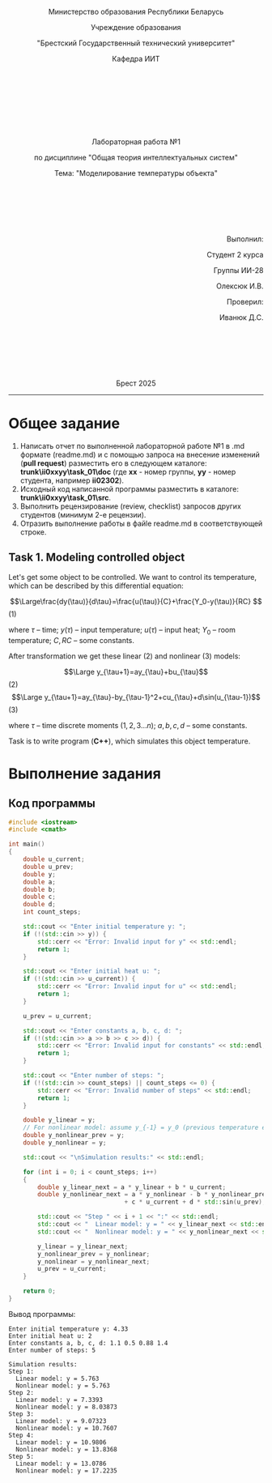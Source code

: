 <p align="center"> Министерство образования Республики Беларусь</p>
<p align="center">Учреждение образования</p>
<p align="center">"Брестский Государственный технический университет"</p>
<p align="center">Кафедра ИИТ</p>
<br><br><br><br><br><br><br>
<p align="center">Лабораторная работа №1</p>
<p align="center">по дисциплине "Общая теория интеллектуальных систем"</p>
<p align="center">Тема: "Моделирование температуры объекта"</p>
<br><br><br><br><br>
<p align="right">Выполнил:</p>
<p align="right">Студент 2 курса</p>
<p align="right">Группы ИИ-28</p>
<p align="right">Олексюк И.В.</p>
<p align="right">Проверил:</p>
<p align="right">Иванюк Д.С.</p>
<br><br><br><br><br>
<p align="center">Брест 2025</p>

<hr>

# Общее задание #
1. Написать отчет по выполненной лабораторной работе №1 в .md формате (readme.md) и с помощью запроса на внесение изменений (**pull request**) разместить его в следующем каталоге: **trunk\ii0xxyy\task_01\doc** (где **xx** - номер группы, **yy** - номер студента, например **ii02302**).
2. Исходный код написанной программы разместить в каталоге: **trunk\ii0xxyy\task_01\src**.
3. Выполнить рецензирование (review, checklist) запросов других студентов (минимум 2-е рецензии).
4. Отразить выполнение работы в файle readme.md в соответствующей строке.

## Task 1. Modeling controlled object ##
Let's get some object to be controlled. We want to control its temperature, which can be described by this differential equation:

$$\Large\frac{dy(\tau)}{d\tau}=\frac{u(\tau)}{C}+\frac{Y_0-y(\tau)}{RC} $$ (1)

where $\tau$ – time; $y(\tau)$ – input temperature; $u(\tau)$ – input heat; $Y_0$ – room temperature; $C,RC$ – some constants.

After transformation we get these linear (2) and nonlinear (3) models:

$$\Large y_{\tau+1}=ay_{\tau}+bu_{\tau}$$ (2)
$$\Large y_{\tau+1}=ay_{\tau}-by_{\tau-1}^2+cu_{\tau}+d\sin(u_{\tau-1})$$ (3)

where $\tau$ – time discrete moments ($1,2,3{\dots}n$); $a,b,c,d$ – some constants.

Task is to write program (**С++**), which simulates this object temperature.

# Выполнение задания #

## Код программы ##

```cpp
#include <iostream>
#include <cmath>

int main()
{
    double u_current;
    double u_prev;
    double y;
    double a;
    double b;
    double c;
    double d;
    int count_steps;

    std::cout << "Enter initial temperature y: ";
    if (!(std::cin >> y)) {
        std::cerr << "Error: Invalid input for y" << std::endl;
        return 1;
    }

    std::cout << "Enter initial heat u: ";
    if (!(std::cin >> u_current)) {
        std::cerr << "Error: Invalid input for u" << std::endl;
        return 1;
    }

    u_prev = u_current;

    std::cout << "Enter constants a, b, c, d: ";
    if (!(std::cin >> a >> b >> c >> d)) {
        std::cerr << "Error: Invalid input for constants" << std::endl;
        return 1;
    }

    std::cout << "Enter number of steps: ";
    if (!(std::cin >> count_steps) || count_steps <= 0) {
        std::cerr << "Error: Invalid number of steps" << std::endl;
        return 1;
    }

    double y_linear = y;
    // For nonlinear model: assume y_{-1} = y_0 (previous temperature equals initial temperature)
    double y_nonlinear_prev = y;
    double y_nonlinear = y;

    std::cout << "\nSimulation results:" << std::endl;

    for (int i = 0; i < count_steps; i++)
    {
        double y_linear_next = a * y_linear + b * u_current;
        double y_nonlinear_next = a * y_nonlinear - b * y_nonlinear_prev * y_nonlinear_prev 
                                + c * u_current + d * std::sin(u_prev);

        std::cout << "Step " << i + 1 << ":" << std::endl;
        std::cout << "  Linear model: y = " << y_linear_next << std::endl;
        std::cout << "  Nonlinear model: y = " << y_nonlinear_next << std::endl;

        y_linear = y_linear_next;
        y_nonlinear_prev = y_nonlinear;
        y_nonlinear = y_nonlinear_next;
        u_prev = u_current;
    }

    return 0;
}
```
Вывод программы:
```
Enter initial temperature y: 4.33
Enter initial heat u: 2
Enter constants a, b, c, d: 1.1 0.5 0.88 1.4
Enter number of steps: 5

Simulation results:
Step 1:
  Linear model: y = 5.763
  Nonlinear model: y = 5.763
Step 2:
  Linear model: y = 7.3393
  Nonlinear model: y = 8.03873
Step 3:
  Linear model: y = 9.07323
  Nonlinear model: y = 10.7607
Step 4:
  Linear model: y = 10.9806
  Nonlinear model: y = 13.8368
Step 5:
  Linear model: y = 13.0786
  Nonlinear model: y = 17.2235
```